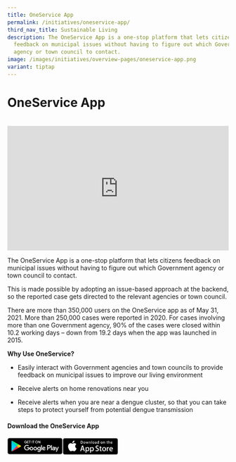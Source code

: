 ```yaml
---
title: OneService App
permalink: /initiatives/oneservice-app/
third_nav_title: Sustainable Living
description: The OneService App is a one-stop platform that lets citizens
  feedback on municipal issues without having to figure out which Government
  agency or town council to contact.
image: /images/initiatives/overview-pages/oneservice-app.png
variant: tiptap
---
```

# OneService App
<br>

<div style="max-width: 1280px">
    <div style="height: 0;
            overflow: hidden;
            position: relative;
            padding-bottom: 56.25%;">
        <iframe src="https://www.youtube.com/embed/GXRsAPvy-xo" height="720" width="1280" frameborder="0" title="YouTube video player" allow="accelerometer; autoplay; clipboard-write; encrypted-media; gyroscope; picture-in-picture" style="top: 0;
                left: 0;
                right: 0;
                bottom: 0;
                height: 100%;
                border: none;
                max-width: 100%;
                position: absolute;"></iframe>
    </div>
</div>

The OneService App is a one-stop platform that lets citizens feedback on municipal issues without having to figure out which Government agency or town council to contact. 

This is made possible by adopting an issue-based approach at the backend, so the reported case gets directed to the relevant agencies or town council. 

There are more than 350,000 users on the OneService app as of May 31, 2021. More than 250,000 cases were reported in 2020. For cases involving more than one Government agency, 90% of the cases were closed within 10.2 working days – down from 19.2 days when the app was launched in 2015. 

**Why Use OneService?**

* Easily interact with Government agencies and town councils to provide feedback on municipal issues to improve our living environment

* Receive alerts on home renovations near you
 
* Receive alerts when you are near a dengue cluster, so that you can take steps to protect yourself from potential dengue transmission

#### Download the OneService App 

<div style="width:50%;display:flex;flex-wrap:wrap;">
         <div style="flex:25%"><a href="https://play.google.com/store/apps/details?id=sg.gov.mnd.OneService" target="_blanket"><img alt="Google Play Store Link" src="/images/community/appstoreicon/google-play.png"></a>
          </div>
          <div style="flex:25%;"><a href="https://apps.apple.com/sg/app/oneservice/id947274394" target="_blanket"><img alt="Apple App Store Link" src="/images/community/appstoreicon/apple-store.png"></a>
          </div></div>